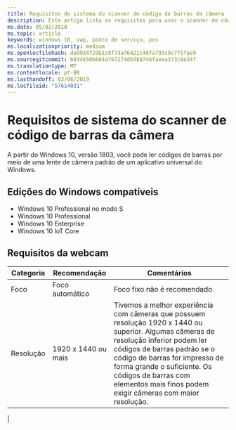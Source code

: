 ```yaml
---
title: Requisitos de sistema do scanner de código de barras da câmera
description: Este artigo lista os requisitos para usar o scanner de código de barras da câmera de um aplicativo UWP.
ms.date: 05/02/2018
ms.topic: article
keywords: windows 10, uwp, ponto de serviço, pos
ms.localizationpriority: medium
ms.openlocfilehash: da9934f29b1c9f73a76421c4dfa793c9c7f5fae9
ms.sourcegitcommit: b034650b684a767274d5d88746faeea373c8e34f
ms.translationtype: MT
ms.contentlocale: pt-BR
ms.lasthandoff: 03/06/2019
ms.locfileid: "57614031"
---
```

# <a name="camera-barcode-scanner-system-requirements"></a>Requisitos de sistema do scanner de código de barras da câmera
A partir do Windows 10, versão 1803, você pode ler códigos de barras por meio de uma lente de câmera padrão de um aplicativo universal do Windows.

## <a name="supported-windows-editions"></a>Edições do Windows compatíveis
- Windows 10 Professional no modo S
- Windows 10 Professional
- Windows 10 Enterprise
- Windows 10 IoT Core


## <a name="webcam-requirements"></a>Requisitos da webcam
| Categoria      | Recomendação           | Comentários |
| ------------- | ------------------------ | -------- |
| Foco         | Foco automático               | Foco fixo não é recomendado. |
| Resolução    | 1920 x 1440 ou mais    | Tivemos a melhor experiência com câmeras que possuem resolução 1920 x 1440 ou superior.  Algumas câmeras de resolução inferior podem ler códigos de barras padrão se o código de barras for impresso de forma grande o suficiente. Os códigos de barras com elementos mais finos podem exigir câmeras com maior resolução. |
|

